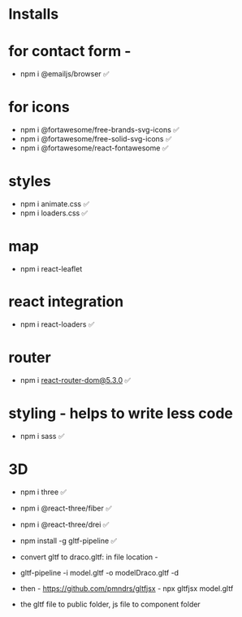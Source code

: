 # Installs

# for contact form -

- npm i @emailjs/browser ✅

# for icons

- npm i @fortawesome/free-brands-svg-icons ✅
- npm i @fortawesome/free-solid-svg-icons ✅
- npm i @fortawesome/react-fontawesome ✅

# styles

- npm i animate.css ✅
- npm i loaders.css ✅

# map

- npm i react-leaflet

# react integration

- npm i react-loaders ✅

# router

- npm i react-router-dom@5.3.0 ✅

# styling - helps to write less code

- npm i sass ✅

# 3D

- npm i three ✅
- npm i @react-three/fiber ✅
- npm i @react-three/drei ✅

- npm install -g gltf-pipeline ✅
- convert gltf to draco.gltf: in file location -
- gltf-pipeline -i model.gltf -o modelDraco.gltf -d
- then - https://github.com/pmndrs/gltfjsx - npx gltfjsx model.gltf
- the gltf file to public folder, js file to component folder
